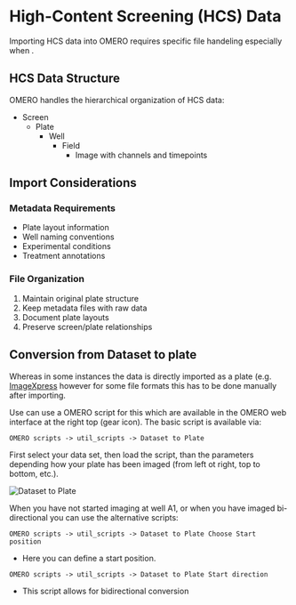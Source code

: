 # High-Content Screening (HCS) Data

Importing HCS data into OMERO requires specific file handeling especially when .

## HCS Data Structure

OMERO handles the hierarchical organization of HCS data:
- Screen
   - Plate
     - Well
        - Field
          - Image with channels and timepoints

## Import Considerations

### Metadata Requirements
- Plate layout information
- Well naming conventions
- Experimental conditions
- Treatment annotations

### File Organization
1. Maintain original plate structure
2. Keep metadata files with raw data
3. Document plate layouts
4. Preserve screen/plate relationships

## Conversion from Dataset to plate
Whereas in some instances the data is directly imported as a plate (e.g. [ImageXpress](microscope-files.md#ImageXpress) however for some file formats this has to be done manually after importing.

Use can use a OMERO script for this which are available in the OMERO web interface at the right top (gear icon).
The basic script is available via:

``` OMERO scripts -> util_scripts -> Dataset to Plate ```

First select your data set, then load the script, than the parameters depending how your plate has been imaged (from left ot right, top to bottom, etc.). 

![Dataset to Plate](../images/convert_dataset_toplate.png)

When you have not started imaging at well A1, or when you have imaged bi-directional you can use the alternative scripts:
   
   ``` OMERO scripts -> util_scripts -> Dataset to Plate Choose Start position ```
   - Here you can define a start position.
  
   ``` OMERO scripts -> util_scripts -> Dataset to Plate Start direction ```
  - This script allows for bidirectional conversion
